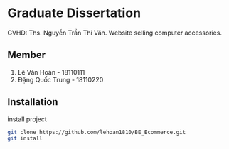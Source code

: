 # Graduate Dissertation

GVHD: Ths. Nguyễn Trần Thi Văn.
Website selling computer accessories.

## Member

1. Lê Văn Hoàn - 18110111
2. Đặng Quốc Trung - 18110220

## Installation

install project

```bash
git clone https://github.com/lehoan1810/BE_Ecommerce.git
git install
```
